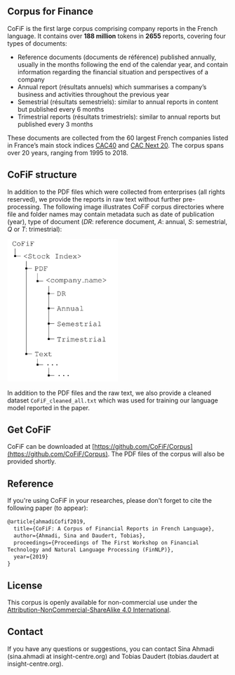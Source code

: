 ## Corpus for Finance

CoFiF is the first large corpus comprising company reports in the French language. It contains over **188 million** tokens in **2655** reports, covering four types of documents:

- Reference documents (documents de référence) published annually, usually in the months following the end of the calendar year, and contain information regarding the financial situation and perspectives of a company
- Annual report (résultats annuels) which summarises a company’s business and activities throughout the previous year
- Semestrial (résultats semestriels): similar to annual reports in content but published every 6 months
- Trimestrial reports (résultats trimestriels): similar to annual reports but published every 3 months

These documents are collected from the 60 largest French companies listed in France’s main stock indices [CAC40](https://en.wikipedia.org/wiki/CAC_40) and [CAC Next 20](https://en.wikipedia.org/wiki/CAC_Next_20). The corpus spans over 20 years, ranging from 1995 to 2018. 

## CoFiF structure
In addition to the PDF files which were collected from enterprises (all rights reserved), we provide the reports in raw text without further pre-processing. The following image illustrates CoFiF corpus directories where file and folder names may contain metadata such as date of publication (year), type of document (*DR*: reference document, *A*: annual, *S*: semestrial, *Q* or *T*: trimestrial): 

<img src="https://raw.githubusercontent.com/CoFiF/Corpus/master/CoFiF_structure.png" width="50%" height="50%"  alt="CoFiF structure"/>

In addition to the PDF files and the raw text, we also provide a cleaned dataset `CoFiF_cleaned_all.txt` which was used for training our language model reported in the paper. 

## Get CoFiF
CoFiF can be downloaded at [https://github.com/CoFiF/Corpus](https://github.com/CoFiF/Corpus). The PDF files of the corpus will also be provided shortly. 

## Reference
If you're using CoFiF in your researches, please don't forget to cite the following paper (to appear):

~~~
@article{ahmadiCofif2019,
  title={CoFiF: A Corpus of Financial Reports in French Language},
  author={Ahmadi, Sina and Daudert, Tobias},
  proceedings={Proceedings of The First Workshop on Financial Technology and Natural Language Processing (FinNLP)},
  year={2019}
}
~~~
## License 
This corpus is openly available for non-commercial use under the [Attribution-NonCommercial-ShareAlike 4.0 International](https://creativecommons.org/licenses/by-nc-sa/4.0/).

## Contact 
If you have any questions or suggestions, you can contact Sina Ahmadi (sina.ahmadi at insight-centre.org) and Tobias Daudert (tobias.daudert at insight-centre.org).
